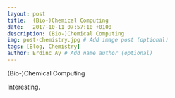 ```yaml
---
layout: post
title:  (Bio-)Chemical Computing
date:   2017-10-11 07:57:10 +0100
description: (Bio-)Chemical Computing
img: post-chemistry.jpg # Add image post (optional)
tags: [Blog, Chemistry]
author: Erdinc Ay # Add name author (optional)
---
```

(Bio-)Chemical Computing

Interesting.